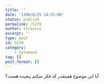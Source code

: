 ```yaml
---
title: ''
date: '1396/6/25 14:51:00'
status: publish
permalink: /5278
author: straxico
excerpt: ''
type: post
id: 5278
category:
    - tytomood
tag: []
post_format: []
---
```

آیا این موضوع همینقدر که فکر میکنم پیچیده هست؟